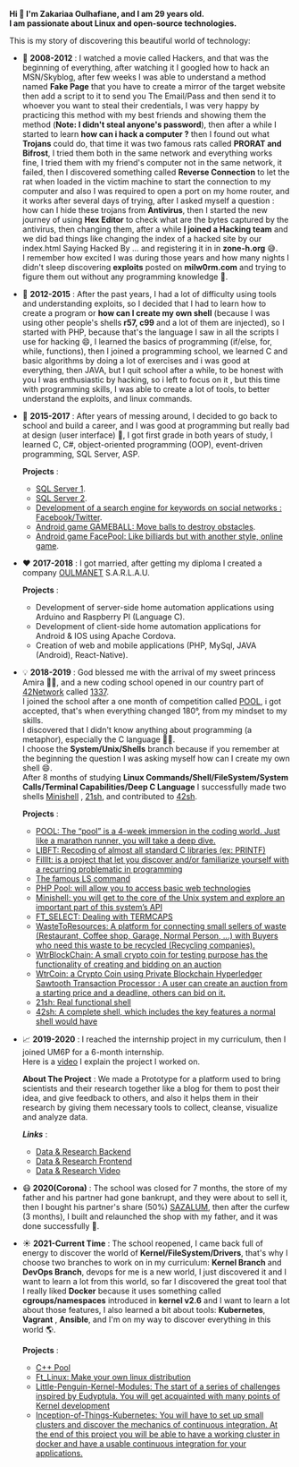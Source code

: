 **Hi 👋 I'm Zakariaa Oulhafiane, and I am 29 years old.**  
**I am passionate about Linux and open-source technologies.**

This is my story of discovering this beautiful world of technology:

- 🔭 **2008-2012** : I watched a movie called Hackers, and that was the beginning of everything, after watching it I googled how to hack an MSN/Skyblog, after few weeks I was able to understand a method named **Fake Page** that you have to create a mirror of the target website then add a script to it to send you The Email/Pass and then send it to whoever you want to steal their credentials, I was very happy by practicing this method with my best friends and showing them the method (**Note: I didn't steal anyone's password**), then after a while I started to learn **how can i hack a computer ?** then I found out what **Trojans** could do, that time it was two famous rats called **PRORAT and Bifrost**, I tried them both in the same network and everything works fine, I tried them with my friend's computer not in the same network, it failed, then I discovered something called **Reverse Connection** to let the rat when loaded in the victim machine to start the connection to my computer and also I was required to open a port on my home router, and it works after several days of trying, after I asked myself a question : how can I hide these trojans from **Antivirus**, then I started the new journey of using **Hex Editor** to check what are the bytes captured by the antivirus, then changing them, after a while **I joined a Hacking team** and we did bad things like changing the index of a hacked site by our index.html Saying Hacked By ... and registering it in in **zone-h.org** 😅.  
  I remember how excited I was during those years and how many nights I didn't sleep discovering **exploits** posted on **milw0rm.com** and trying to figure them out without any programming knowledge 🤔.

- 🌱 **2012-2015** : After the past years, I had a lot of difficulty using tools and understanding exploits, so I decided that I had to learn how to create a program or **how can I create my own shell** (because I was using other people's shells **r57, c99** and a lot of them are injected), so I started with PHP, because that's the language I saw in all the scripts I use for hacking 😄, I learned the basics of programming (if/else, for, while, functions), then I joined a programming school, we learned C and basic algorithms by doing a lot of exercises and i was good at everything, then JAVA, but I quit school after a while, to be honest with you I was enthusiastic by hacking, so i left to focus on it , but this time with programming skills, I was able to create a lot of tools, to better understand the exploits, and linux commands.

- 🤔 **2015-2017** : After years of messing around, I decided to go back to school and build a career, and I was good at programming but really bad at design (user interface) 🤣, I got first grade in both years of study, I learned C, C#, object-oriented programming (OOP), event-driven programming, SQL Server, ASP.  

  **Projects** : 
   - [SQL Server 1](https://github.com/oulhafiane/my-reports/blob/master/Syst%C3%A8me-de-Gestion-de-Bases-de-Donn%C3%A9es-Relationnelles-1.pdf).  
   - [SQL Server 2](https://github.com/oulhafiane/my-reports/blob/master/Syst%C3%A8me-de-Gestion-de-Bases-de-Donn%C3%A9es-Relationnelles-2.pdf).  
   - [Development of a search engine for keywords on social networks : Facebook/Twitter](https://github.com/oulhafiane/my-reports/blob/master/Rapport-De-Stage-Blue_Fountain.pdf).  
   - [Android game GAMEBALL: Move balls to destroy obstacles](https://github.com/oulhafiane/game-ball).  
   - [Android game FacePool: Like billiards but with another style, online game](https://github.com/oulhafiane/my-reports/blob/master/facepool.pdf).   

- ❤️ **2017-2018** : I got married, after getting my diploma I created a company [OULMANET](https://charika.ma/societe-oulmanet-734218) S.A.R.L.A.U.  
  
  **Projects** :  
   - Development of server-side home automation applications using Arduino and Raspberry PI (Language C).  
   - Development of client-side home automation applications for Android & IOS using Apache Cordova.  
   - Creation of web and mobile applications (PHP, MySql, JAVA (Android), React-Native).  

- 💡 **2018-2019** : God blessed me with the arrival of my sweet princess Amira 👶🏻, and a new coding school opened in our country part of [42Network](https://twitter.com/42Network) called [1337](https://twitter.com/1337FIL).  
  I joined the school after a one month of competition called [POOL](https://github.com/oulhafiane/1337-42-Pool), i got accepted, that's when everything changed 180°, from my mindset to my skills.  
  I discovered that I didn't know anything about programming (a metaphor), especially the C language 🤣🤣.  
  I choose the **System/Unix/Shells** branch because if you remember at the beginning the question I was asking myself how can I create my own shell 😄.  
  After 8 months of studying **Linux Commands/Shell/FileSystem/System Calls/Terminal Capabilities/Deep C Language** I successfully made two shells [Minishell](https://github.com/oulhafiane/1337-42-minishell) , [21sh](https://github.com/oulhafiane/1337-42-21sh), and contributed to [42sh](https://github.com/karimstm/42sh).  
  
  **Projects** :   
    - [POOL: The “pool” is a 4-week immersion in the coding world. Just like a marathon runner, you will take a deep dive.](https://github.com/oulhafiane/1337-42-Pool)
    - [LIBFT: Recoding of almost all standard C libraries (ex: PRINTF)](https://github.com/oulhafiane/1337-42-libft)
    - [FillIt: is a project that let you discover and/or familiarize yourself with a recurring problematic in programming ](https://github.com/oulhafiane/1337-42-fillit)
    - [The famous LS command](https://github.com/oulhafiane/1337-42-ls)
    - [PHP Pool: will allow you to access basic web technologies](https://github.com/oulhafiane/1337-42-PHP-Rush00)
    - [Minishell: you will get to the core of the Unix system and explore an important part of this system’s API](https://github.com/oulhafiane/1337-42-minishell)
    - [FT_SELECT: Dealing with TERMCAPS](https://github.com/oulhafiane/1337-42-ft_select)
    - [WasteToResources: A platform for connecting small sellers of waste (Restaurant, Coffee shop, Garage, Normal Person, ...) with Buyers who need this waste to be recycled (Recycling companies).](https://github.com/oulhafiane/WasteToResources)
    - [WtrBlockChain: A small crypto coin for testing purpose has the functionality of creating and bidding on an auction](https://github.com/oulhafiane/WtrBlockChain)
    - [WtrCoin: a Crypto Coin using Private Blockchain Hyperledger Sawtooth Transaction Processor : A user can create an auction from a starting price and a deadline, others can bid on it.](https://github.com/oulhafiane/WtrCoin)
    - [21sh: Real functional shell](https://github.com/oulhafiane/1337-42-21sh)
    - [42sh: A complete shell, which includes the key features a normal shell would have](https://github.com/karimstm/42sh)

- 📈 **2019-2020** : I reached the internship project in my curriculum, then I joined UM6P for a 6-month internship.  
    Here is a [video](https://www.youtube.com/watch?v=MoI36nmzWmo&feature=youtu.be) I explain the project I worked on.  
  
  **About The Project** :
    We made a Prototype for a platform used to bring scientists and their research together like a blog for them to post their idea, and give feedback to others,
    and also it helps them in their research by giving them necessary tools to collect, cleanse, visualize and analyze data.  

  ***Links*** : 
    - [Data & Research Backend](https://github.com/oulhafiane/Data-Research-Platform-Front-end)
    - [Data & Research Frontend](https://github.com/oulhafiane/Data-Research-Platform/)
    - [Data & Research Video](https://www.youtube.com/watch?v=MoI36nmzWmo&feature=youtu.be)

- 😷 **2020(Corona)** : The school was closed for 7 months, the store of my father and his partner had gone bankrupt, and they were about to sell it, then I bought his partner's share (50%) [SAZALUM](https://charika.ma/societe-sazalum-493799), then after the curfew (3 months), I built and relaunched the shop with my father, and it was done successfully 🤑.

- ☀️ **2021-Current Time** : The school reopened, I came back full of energy to discover the world of **Kernel/FileSystem/Drivers**, that's why I choose two branches to work on in my curriculum: **Kernel Branch** and **DevOps Branch**, devops for me is a new world, I just discovered it and I want to learn a lot from this world, so far I discovered the great tool that I really liked **Docker** because it uses something called **cgroups/namespaces** introduced in **kernel v2.6** and I want to learn a lot about those features, I also learned a bit about tools: **Kubernetes**, **Vagrant** , **Ansible**, and I'm on my way to discover everything in this world 🌎.

  **Projects** :   
    - [C++ Pool](https://github.com/oulhafiane/1337_42_CPP_POOL)
    - [Ft_Linux: Make your own linux distribution](https://github.com/oulhafiane/1337-42-ft_linux)
    - [Little-Penguin-Kernel-Modules: The start of a series of challenges inspired by Eudyptula. You will get acquainted with many points of Kernel development](https://github.com/oulhafiane/1337_42_little-penguin-1-kernel-modules)
    - [Inception-of-Things-Kubernetes: You will have to set up small clusters and discover the mechanics of continuous integration. At the end of this project you will be able to have a working cluster in docker and have a usable continuous integration for your applications.](https://github.com/oulhafiane/1337_42_Inception-of-Things-Kubernetes)
